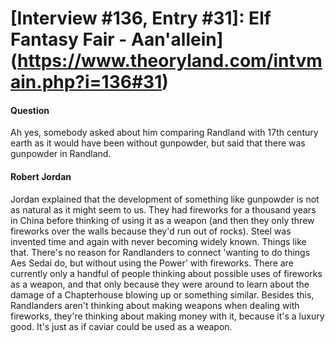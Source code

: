 # [Interview #136, Entry #31]: Elf Fantasy Fair - Aan'allein](https://www.theoryland.com/intvmain.php?i=136#31)

#### Question

Ah yes, somebody asked about him comparing Randland with 17th century earth as it would have been without gunpowder, but said that there was gunpowder in Randland.

#### Robert Jordan

Jordan explained that the development of something like gunpowder is not as natural as it might seem to us. They had fireworks for a thousand years in China before thinking of using it as a weapon (and then they only threw fireworks over the walls because they'd run out of rocks). Steel was invented time and again with never becoming widely known. Things like that. There's no reason for Randlanders to connect 'wanting to do things Aes Sedai do, but without using the Power' with fireworks. There are currently only a handful of people thinking about possible uses of fireworks as a weapon, and that only because they were around to learn about the damage of a Chapterhouse blowing up or something similar. Besides this, Randlanders aren't thinking about making weapons when dealing with fireworks, they're thinking about making money with it, because it's a luxury good. It's just as if caviar could be used as a weapon.

